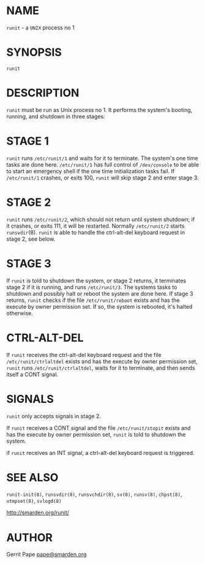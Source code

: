 <!-- -*- fill-column: 80 -*- -->

# NAME

`runit` - a `UNIX` process no 1

# SYNOPSIS

`runit`

# DESCRIPTION

`runit` must be run as Unix process no 1. It performs the system's booting,
running, and shutdown in three stages:

# STAGE 1

`runit` runs `/etc/runit/1` and waits for it to terminate. The system\'s one
time tasks are done here. `/etc/runit/1` has full control of `/dev/console` to
be able to start an emergency shell if the one time initialization tasks
fail. If `/etc/runit/1` crashes, or exits 100, `runit` will skip stage 2 and
enter stage 3.

# STAGE 2

`runit` runs `/etc/runit/2`, which should not return until system shutdown; if
it crashes, or exits 111, it will be restarted. Normally `/etc/runit/2` starts
`runsvdir`(8). `runit` is able to handle the ctrl-alt-del keyboard request in
stage 2, see below.

# STAGE 3

If `runit` is told to shutdown the system, or stage 2 returns, it terminates
stage 2 if it is running, and runs `/etc/runit/3`. The systems tasks to shutdown
and possibly halt or reboot the system are done here. If stage 3 returns,
`runit` checks if the file `/etc/runit/reboot` exists and has the execute by
owner permission set.  If so, the system is rebooted, it\'s halted otherwise.

# CTRL-ALT-DEL

If `runit` receives the ctrl-alt-del keyboard request and the file
`/etc/runit/ctrlaltdel` exists and has the execute by owner permission set,
`runit` runs `/etc/runit/ctrlaltdel`, waits for it to terminate, and then sends
itself a CONT signal.

# SIGNALS

`runit` only accepts signals in stage 2.

If `runit` receives a CONT signal and the file `/etc/runit/stopit` exists and
has the execute by owner permission set, `runit` is told to shutdown the system.

if `runit` receives an INT signal, a ctrl-alt-del keyboard request is triggered.

# SEE ALSO

`runit-init(8)`, `runsvdir(8)`, `runsvchdir(8)`, `sv(8)`, `runsv(8)`,
`chpst(8)`, `utmpset(8)`, `svlogd(8)`

http://smarden.org/runit/

# AUTHOR

Gerrit Pape <pape@smarden.org>
